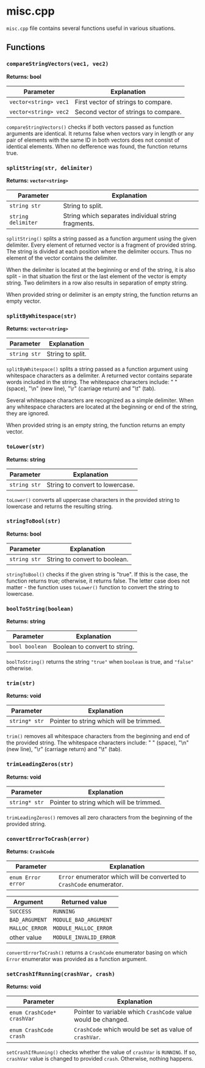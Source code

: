 # misc.cpp

`misc.cpp` file contains several functions useful in various situations.


## Functions

### `compareStringVectors(vec1, vec2)`

**Returns: bool**

| Parameter | Explanation |
| - | - |
| `vector<string> vec1` | First vector of strings to compare. |
| `vector<string> vec2` | Second vector of strings to compare. |

`compareStringVectors()` checks if both vectors passed as function arguments are identical. It returns false when vectors vary in length or any pair of elements with the same ID in both vectors does not consist of identical elements. When no defference was found, the function returns true.


### `splitString(str, delimiter)`

**Returns: `vector<string>`**

| Parameter | Explanation |
| - | - |
| `string str` | String to split. |
| `string delimiter` | String which separates individual string fragments. |

`splitString()` splits a string passed as a function argument using the given delimiter. Every element of returned vector is a fragment of provided string. The string is divided at each position where the delimiter occurs. Thus no element of the vector contains the delimiter.

When the delimiter is located at the beginning or end of the string, it is also split - in that situation the first or the last element of the vector is empty string. Two delimiters in a row also results in separation of empty string.

When provided string or delimiter is an empty string, the function returns an empty vector.


### `splitByWhitespace(str)`

**Returns: `vector<string>`**

| Parameter | Explanation |
| - | - |
| `string str` | String to split. |

`splitByWhitespace()` splits a string passed as a function argument using whitespace characters as a delimiter. A returned vector contains separate words included in the string. The whitespace characters include: " " (space), "\n" (new line), "\r" (carriage return) and "\t" (tab).

Several whitespace characters are recognized as a simple delimiter. When any whitespace characters are located at the beginning or end of the string, they are ignored.

When provided string is an empty string, the function returns an empty vector.


### `toLower(str)`

**Returns: string**

| Parameter | Explanation |
| - | - |
| `string str` | String to convert to lowercase. |

`toLower()` converts all uppercase characters in the provided string to lowercase and returns the resulting string.


### `stringToBool(str)`

**Returns: bool**

| Parameter | Explanation |
| - | - |
| `string str` | String to convert to boolean. |

`stringToBool()` checks if the given string is "true". If this is the case, the function returns true; otherwise, it returns false. The letter case does not matter - the function uses `toLower()` function to convert the string to lowercase.


### `boolToString(boolean)`

**Returns: string**

| Parameter | Explanation |
| - | - |
| `bool boolean` | Boolean to convert to string. |

`boolToString()` returns the string `"true"` when `boolean` is true, and `"false"` otherwise.


### `trim(str)`

**Returns: void**

| Parameter | Explanation |
| - | - |
| `string* str` | Pointer to string which will be trimmed. |

`trim()` removes all whitespace characters from the beginning and end of the provided string. The whitespace characters include: " " (space), "\n" (new line), "\r" (carriage return) and "\t" (tab).


### `trimLeadingZeros(str)`

**Returns: void**

| Parameter | Explanation |
| - | - |
| `string* str` | Pointer to string which will be trimmed. |

`trimLeadingZeros()` removes all zero characters from the beginning of the provided string.


### `convertErrorToCrash(error)`

**Returns: `CrashCode`**

| Parameter | Explanation |
| - | - |
| `enum Error error` | `Error` enumerator which will be converted to `CrashCode` enumerator. |

| Argument | Returned value |
| - | - |
| `SUCCESS` | `RUNNING` |
| `BAD_ARGUMENT` | `MODULE_BAD_ARGUMENT` |
| `MALLOC_ERROR` | `MODULE_MALLOC_ERROR` |
| other value | `MODULE_INVALID_ERROR` |

`convertErrorToCrash()` returns a `CrashCode` enumerator basing on which `Error` enumerator was provided as a function argument.


### `setCrashIfRunning(crashVar, crash)`

**Returns: void**

| Parameter | Explanation |
| - | - |
| `enum CrashCode* crashVar` | Pointer to variable which `CrashCode` value would be changed. |
| `enum CrashCode crash` | `CrashCode` which would be set as value of `crashVar`. |

`setCrashIfRunning()` checks whether the value of `crashVar` is `RUNNING`. If so, `crashVar` value is changed to provided `crash`. Otherwise, nothing happens.
